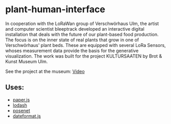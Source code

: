 # plant-human-interface
 In cooperation with the LoRaWan group of Verschwörhaus Ulm, the artist and computer scientist bleeptrack developed an interactive digital installation that deals with the future of our plant-based food production. The focus is on the inner state of real plants that grow in one of Verschwörhaus' plant beds. These are equipped with several LoRa Sensors, whoses measurement data provide the basis for the generative visualization. The work was built for the project KULTURSAATEN by Brot & Kunst Museum Ulm. 
 
 See the project at the museum: [Video](https://youtu.be/QndBL7lyYuw)
 
 ## Uses:
 - [paper.js](https://github.com/paperjs/paper.js)
 - [lodash](https://github.com/lodash/lodash)
 - [posenet](https://github.com/tensorflow/tfjs-models/tree/master/posenet)
 - [dateformat.js](https://github.com/felixge/node-dateformat)
